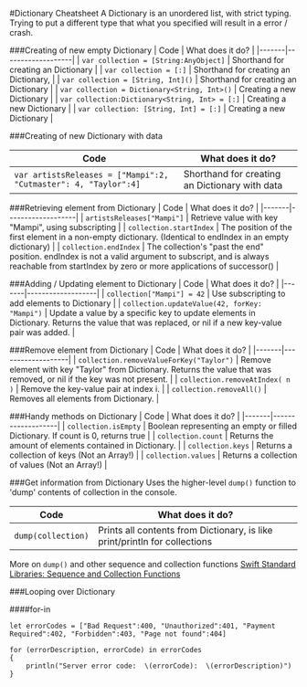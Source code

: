 #Dictionary Cheatsheet
A Dictionary is an unordered list, with strict typing. Trying to put a different type that what you specified will result in a error / crash.

###Creating of new empty Dictionary
| Code  | What does it do?  |
|-------|-------------------|
| `var collection = [String:AnyObject]` | Shorthand for creating an Dictionary  |
| `var collection = [:]` | Shorthand for creating an Dictionary,   |
| `var collection = [String, Int]()` | Shorthand for creating an Dictionary  |
| `var collection = Dictionary<String, Int>()` | Creating a new Dictionary  |
| `var collection:Dictionary<String, Int> = [:]` | Creating a new Dictionary  |
| `var collection: [String, Int] = [:]` | Creating a new Dictionary  |

###Creating of new Dictionary with data

| Code  | What does it do?  |
|-------|-------------------|
| `var artistsReleases = ["Mampi":2, "Cutmaster": 4, "Taylor":4]` | Shorthand for creating an Dictionary with data |


###Retrieving element from Dictionary
| Code  | What does it do?  |
|-------|-------------------|
| `artistsReleases["Mampi"]`  | Retrieve value with key "Mampi", using subscripting  |
| `collection.startIndex`  | The position of the first element in a non-empty dictionary. (Identical to endIndex in an empty dictionary) | 
| `collection.endIndex`  | The collection's "past the end" position. endIndex is not a valid argument to subscript, and is always reachable from startIndex by zero or more applications of successor() | 

###Adding / Updating element to Dictionary
| Code  | What does it do?  |
|-------|-------------------|
| `collection["Mampi"] = 42`  | Use subscripting to add elements to Dictionary |
| `collection.updateValue(42, forKey: "Mampi")`  | Update a value by a specific key to update elements in Dictionary. Returns the value that was replaced, or nil if a new key-value pair was added. |



###Remove element from Dictionary
| Code  | What does it do?  |
|-------|-------------------|
| `collection.removeValueForKey("Taylor")`  | Remove element with key "Taylor" from Dictionary. Returns the value that was removed, or nil if the key was not present. |
| `collection.removeAtIndex( n )`  | Remove the key-value pair at index i. |
| `collection.removeAll()`  | Removes all elements from Dictionary. |


###Handy methods on Dictionary
| Code  | What does it do?  |
|-------|-------------------|
| `collection.isEmpty`  | Boolean representing an empty or filled Dictionary. If count is 0, returns true  |
| `collection.count`  | Returns the amount of elements contained in Dictionary. |
| `collection.keys`  | Returns a collection of keys (Not an Array!) |
| `collection.values`  | Returns a collection of values (Not an Array!) |

###Get information from Dictionary
Uses the higher-level `dump()` function to 'dump' contents of collection in the console. 

| Code  | What does it do?  |
|-------|-------------------|
| `dump(collection)`  | Prints all contents from Dictionary, is like print/println for collections  |

More on `dump()` and other sequence and collection functions [Swift Standard Libraries: Sequence and Collection Functions](http://iosdeveloperzone.com/2014/10/15/swift-standard-libraries-sequence-and-collection-functions/)



###Looping over Dictionary

	
####for-in
		
	let errorCodes = ["Bad Request":400, "Unauthorized":401, "Payment Required":402, "Forbidden":403, "Page not found":404]
 
	for (errorDescription, errorCode) in errorCodes 
	{
		println("Server error code:  \(errorCode):  \(errorDescription)")
	}
